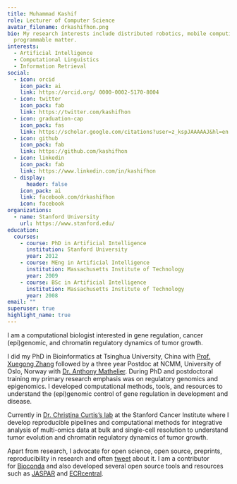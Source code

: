 ```yaml
---
title: Muhammad Kashif
role: Lecturer of Computer Science
avatar_filename: drkashifhon.png
bio: My research interests include distributed robotics, mobile computing and
  programmable matter.
interests:
  - Artificial Intelligence
  - Computational Linguistics
  - Information Retrieval
social:
  - icon: orcid
    icon_pack: ai
    link: https://orcid.org/ 0000-0002-5170-8004
  - icon: twitter
    icon_pack: fab
    link: https://twitter.com/kashifhon
  - icon: graduation-cap
    icon_pack: fas
    link: https://scholar.google.com/citations?user=z_kspJAAAAAJ&hl=en
  - icon: github
    icon_pack: fab
    link: https://github.com/kashifhon
  - icon: linkedin
    icon_pack: fab
    link: https://www.linkedin.com/in/kashifhon
  - display:
      header: false
    icon_pack: ai
    link: facebook.com/drkashifhon
    icon: facebook
organizations:
  - name: Stanford University
    url: https://www.stanford.edu/
education:
  courses:
    - course: PhD in Artificial Intelligence
      institution: Stanford University
      year: 2012
    - course: MEng in Artificial Intelligence
      institution: Massachusetts Institute of Technology
      year: 2009
    - course: BSc in Artificial Intelligence
      institution: Massachusetts Institute of Technology
      year: 2008
email: ""
superuser: true
highlight_name: true
---
```

I am a computational biologist interested in gene regulation, cancer (epi)genomic, and chromatin regulatory dynamics of tumor growth.

I did my PhD in Bioinformatics at Tsinghua University, China with [Prof. Xuegong Zhang](http://bioinfo.au.tsinghua.edu.cn/member/xuegonglab/index.html) followed by a three year Postdoc at NCMM, University of Oslo, Norway with [Dr. Anthony Mathelier](https://mathelierlab.com/). During PhD and postdoctoral training my primary research emphasis was on regulatory genomics and epigenomics. I developed computational methods, tools, and resources to understand the (epi)genomic control of gene regulation in development and disease.

Currently in [Dr. Christina Curtis’s lab](https://med.stanford.edu/curtislab.html) at the Stanford Cancer Institute where I develop reproducible pipelines and computational methods for integrative analysis of multi-omics data at bulk and single-cell resolution to understand tumor evolution and chromatin regulatory dynamics of tumor growth.

Apart from research, I advocate for open science, open source, preprints, reproducibility in research and often [tweet](https://twitter.com/khanaziz84) about it. I am a contributor for [Bioconda](https://bioconda.github.io/) and also developed several open source tools and resources such as [JASPAR](http://jaspar.genereg.net/) and [ECRcentral](https://ecrcentral.org/).